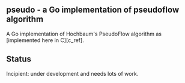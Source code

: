 <h2>pseudo - a Go implementation of pseudoflow algorithm</h2>
A Go implementation of Hochbaum's PseudoFlow algorithm as 
[implemented here in C][c_ref].

<h2>Status</h2>
Incipient: under development and needs lots of work.  


[c_ref]: http://riot.ieor.berkeley.edu/Applications/Pseudoflow/maxflow.html
